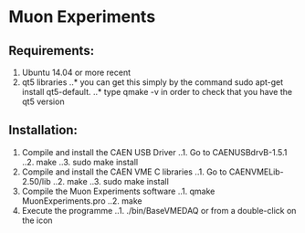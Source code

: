 # Muon Experiments
## Requirements:
1. Ubuntu 14.04 or more recent
2. qt5 libraries
    ..* you can get this simply by the command sudo apt-get install qt5-default.
    ..* type qmake -v in order to check that you have the qt5 version

## Installation:
1. Compile and install the CAEN USB Driver
    ..1. Go to CAENUSBdrvB-1.5.1
    ..2. make
    ..3. sudo make install
2. Compile and install the CAEN VME C libraries
    ..1. Go to CAENVMELib-2.50/lib
    ..2. make
    ..3. sudo make install
3. Compile the Muon Experiments software
    ..1. qmake MuonExperiments.pro
    ..2. make
4. Execute the programme
    ..1. ./bin/BaseVMEDAQ or from a double-click on the icon

